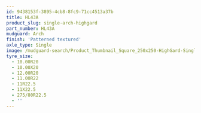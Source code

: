 ```yaml
---
id: 9438153f-3895-4cb8-8fc9-71cc4513a37b
title: HL43A
product_slug: single-arch-highgard
part_number: HL43A
mudguard: Arch
finish: 'Patterned textured'
axle_type: Single
image: /mudguard-search/Product_Thumbnail_Square_250x250-HighGard-Single-Arch.jpg
tyre_size:
  - 10.00R20
  - 10.00X20
  - 12.00R20
  - 11.00R22
  - 11R22.5
  - 11X22.5
  - 275/80R22.5
  - ''
---
```

